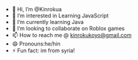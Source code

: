 - 👋 Hi, I’m @Kinrokua
- 👀 I’m interested in Learning JavaScript
- 🌱 I’m currently learning Java
- 💞️ I’m looking to collaborate on Roblox games
- 📫 How to reach me @ kinrokukoyo@gmail.com
- 😄 Pronouns:he/hin
- ⚡ Fun fact: im from syria!
<!---
Kinrokua/Kinrokua is a ✨ special ✨ repository because its `README.md` (this file) appears on your GitHub profile.
You can click the Preview link to take a look at your changes.
--->
